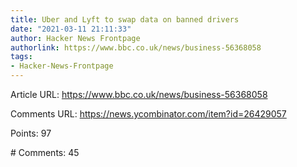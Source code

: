 ```yaml
---
title: Uber and Lyft to swap data on banned drivers
date: "2021-03-11 21:11:33"
author: Hacker News Frontpage
authorlink: https://www.bbc.co.uk/news/business-56368058
tags:
- Hacker-News-Frontpage
---
```


<p>Article URL: <a href="https://www.bbc.co.uk/news/business-56368058">https://www.bbc.co.uk/news/business-56368058</a></p>
<p>Comments URL: <a href="https://news.ycombinator.com/item?id=26429057">https://news.ycombinator.com/item?id=26429057</a></p>
<p>Points: 97</p>
<p># Comments: 45</p>
